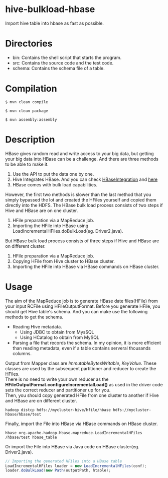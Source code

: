 # hive-bulkload-hbase
Import hive table into hbase as fast as possible.

# Directories
- bin: Contains the shell script that starts the program.
- src: Contains the source code and the test code.
- schema: Contains the schema file of a table.

# Compilation
```shell
$ mvn clean compile

$ mvn clean package

$ mvn assembly:assembly
```

# Description
HBase gives random read and write access to your big data, but getting your big data into HBase can be a challenge. And there are three methods to be able to make it.</br>

1. Use the API to put the data one by one.</br>
2. Hive Integrates HBase. And you can check [HBaseIntegration](https://cwiki.apache.org/confluence/display/Hive/HBaseIntegration) and [here](http://blog.csdn.net/u010376788/article/details/50905476) </br>
3. HBase comes with bulk load capabilities.</br>

However, the first two methods is slower than the last method that you simply bypassed the lot and created the HFiles yourself and copied them directly into the HDFS. The HBase bulk load process consists of two steps if Hive and HBase are on one cluster.</br>

1. HFile preparation via a MapReduce job.</br>
2. Importing the HFile into HBase using LoadIncrementalHFiles.doBulkLoad(eg. Driver2.java).</br>

But HBase bulk load process consists of three steps if Hive and HBase are on different cluster.</br>

1. HFile preparation via a MapReduce job.</br>
2. Copying HFile from Hive cluster to HBase cluster.</br>
3. Importing the HFile into HBase via HBase commands on HBase cluster.

# Usage
The aim of the MapReduce job is to generate HBase date files(HFile) from your input RCFile using HFileOutputFormat. Before you generate HFile, you should get Hive table's schema. And you can make use the following methods to get the schema.</br>
* Reading Hive metadata.
  * Using JDBC to obtain from MysSQL
  * Using HCatalog to obtain from MySQL
* Parsing a file that records the schema. In my opinion, it is more efficient than reading metadata, even if a table contains serveral thousands columns.</br>

Output from Mapper class are *ImmutableBytesWritable*, *KeyValue*. These classes are used by the subsequent partitioner and reducer to create the HFiles.</br>
There is no need to write your own reducer as the **HFileOutputFormat.configureIncrementalLoad()** as used in the driver code sets the correct reducer and partitioner up for you. </br>
Then, you should copy generated HFile from one cluster to another if Hive and HBase are on different cluster.
```shell
hadoop distcp hdfs://mycluster-hive/hfile/hbase hdfs://mycluster-hbase/hbase/test
```
Finally, import the File into HBase via HBase commands on HBase cluster.
```shell
hbase org.apache.hadoop.hbase.mapreduce.LoadIncrementalHFiles /hbase/test hbase_table
```
Or import the File into HBase via Java code on HBase cluster(eg. Driver2.java).
```java
// Importing the generated HFiles into a HBase table
LoadIncrementalHFiles loader = new LoadIncrementalHFiles(conf);
loader.doBulkLoad(new Path(outputPath, htable);
```
